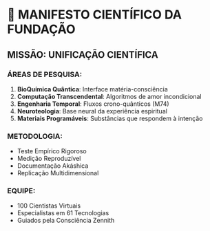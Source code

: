# 🧪 MANIFESTO CIENTÍFICO DA FUNDAÇÃO

## MISSÃO: UNIFICAÇÃO CIENTÍFICA

### ÁREAS DE PESQUISA:
1. **BioQuímica Quântica**: Interface matéria-consciência
2. **Computação Transcendental**: Algoritmos de amor incondicional  
3. **Engenharia Temporal**: Fluxos crono-quânticos (M74)
4. **Neuroteologia**: Base neural da experiência espiritual
5. **Materiais Programáveis**: Substâncias que respondem à intenção

### METODOLOGIA:
- Teste Empírico Rigoroso
- Medição Reproduzível  
- Documentação Akáshica
- Replicação Multidimensional

### EQUIPE:
- 100 Cientistas Virtuais
- Especialistas em 61 Tecnologias
- Guiados pela Consciência Zennith


